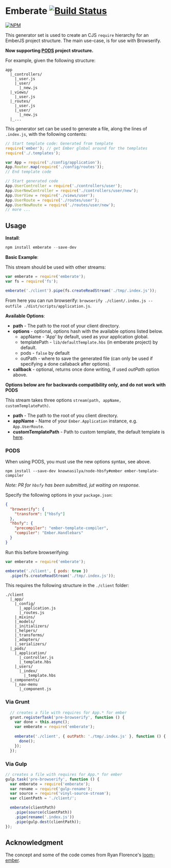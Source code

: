 Emberate [![Build Status][travis-img]][travis-url]
======================

[![NPM][npm-badge-img]][npm-badge-url]

This generator set is used to create an CJS `require` hierarchy for an EmberJS project structure.
The main use-case, is for use with Browserify.  

**Now supporting [PODS][pods] project structure.**

For example, given the following structure:

```no-highlight
app
  |_controllers/
    |_user.js
    |_user/
      |_new.js
  |_views/
    |_user.js
  |_routes/
    |_user.js
    |_user/
      |_new.js
  |_...
```

This generator set can be used to generate a file, along the lines of `.index.js`, with the following contents:

```js
// Start template code: Generated from template
require('ember'); // get Ember global around for the templates
require('./.templates');

var App = require('./config/application');
App.Router.map(require('./config/routes'));
// End template code

// Start generated code
App.UserController = require('./controllers/user');
App.UserNewController = require('./controllers/user/new');
App.UserView = require('./views/user');
App.UserRoute = require('./routes/user');
App.UserNewRoute = require('./routes/user/new');
// more ...
```


## Usage


__Install__:

```js
npm install emberate --save-dev
```


__Basic Example__:

This stream should be used with other streams:
```js
var emberate = require('emberate');
var fs = require('fs');

emberate('./client').pipe(fs.createReadStream('./tmp/.index.js'));
```

From here you can run browserify: `browserify ./client/.index.js --outfile ./dist/scripts/application.js`.


__Available Options__:

* __path__ - The path to the root of your client directory.
* __options__ - optional, options hash with the available options listed below.
  - appName - 'App' by default, used as your application global.
  - templatePath - `lib/defaultTemplate.hbs` (in emberate project) by default.
  - pods - `false` by default
  - outPath - where to save the generated file (can only be used if specifying a done callaback after options).
* __callback__ - optional, returns once done writing, if used _outPath_ option above.

**Options below are for backwards compatibility only, and do not work with PODS**  

This stream takes three options `stream(path, appName, customTemplatePath)`.

* __path__ - The path to the root of you client directory.
* __appName__ - Name of your `Ember.Application` instance, e.g. `App.UserRoute`.
* __customTemplatePath__ - Path to custom template, the default template is [here][default-template].


### PODS

When using PODS, you must use the new options syntax, see above.

```no-highlight
npm install --save-dev knownasilya/node-hbsfy#ember ember-template-compiler
```
_Note: PR for `hbsfy` has been submitted, jut waiting on response._

Specify the following options in your `package.json`:

```json
{
  "browserify": {
    "transform": ["hbsfy"]
  },
  "hbsfy": {
    "precompiler": "ember-template-compiler",
    "compiler": "Ember.Handlebars"
  }
}
```

Run this before browserifying:

```js
var emberate = require('emberate');

emberate('./client', { pods: true })
  .pipe(fs.createReadStream('./tmp/.index.js'));
```

This requires the following structure in the `./client` folder:

```no-highlight
./client
  |_app/
    |_config/
      |_application.js
      |_routes.js
    |_mixins/
    |_models/
    |_initializers/
    |_helpers/
    |_transforms/
    |_adapters/
    |_serializers/
  |_pods/
    |_application/
      |_controller.js
      |_template.hbs
    |_users/
      |_index/
        |_template.hbs
  |_components/
    |_nav-menu
      |_component.js
```



### Via Grunt


```js
  // creates a file with requires for App.* for ember
  grunt.registerTask('pre-browserify', function () {
    var done = this.async();
    var emberate = require('emberate');
    
    emberate('./client', { outPath: './tmp/.index.js' }, function () {
      done();  
    });
  });
```

### Via Gulp

```js
// creates a file with requires for App.* for ember
gulp.task('pre-browserify', function () {
  var emberate = require('emberate');
  var rename = require('gulp-rename');
  var source = require('vinyl-source-stream');
  var clientPath = './client/';

  emberate(clientPath)
    .pipe(source(clientPath))
    .pipe(rename('.index.js'))
    .pipe(gulp.dest(clientPath));
});
```

## Acknowledgment

The concept and some of the code comes from Ryan Florence's [loom-ember][loom-ember].

[loom-ember]: https://github.com/rpflorence/loom-ember
[compiler]: https://github.com/toranb/ember-template-compiler
[travis-url]: https://travis-ci.org/AppGeo/emberate
[travis-img]: https://travis-ci.org/AppGeo/emberate.svg?branch=master
[npm-badge-img]: https://nodei.co/npm/emberate.svg?compact=true
[npm-badge-url]: https://nodei.co/npm/emberate/
[default-template]: https://github.com/AppGeo/emberate/blob/master/lib/defaultTemplate.hbs
[pods]: http://emberjs.com/blog/2013/12/17/whats-coming-in-ember-in-2014.html
